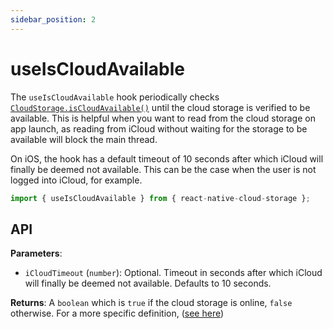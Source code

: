 ```yaml
---
sidebar_position: 2
---
```


# useIsCloudAvailable

The `useIsCloudAvailable` hook periodically checks [`CloudStorage.isCloudAvailable()`](../CloudStorage#iscloudavailable) until the cloud storage is verified to be available. This is helpful when you want to read from the cloud storage on app launch, as reading from iCloud without waiting for the storage to be available will block the main thread.

On iOS, the hook has a default timeout of 10 seconds after which iCloud will finally be deemed not available. This can be the case when the user is not logged into iCloud, for example.

```ts
import { useIsCloudAvailable } from { react-native-cloud-storage };
```

## API

**Parameters**:

- `iCloudTimeout` (`number`): Optional. Timeout in seconds after which iCloud will finally be deemed not available. Defaults to 10 seconds.

**Returns**: A `boolean` which is `true` if the cloud storage is online, `false` otherwise. For a more specific definition, ([see here](../CloudStorage#iscloudavailable))
